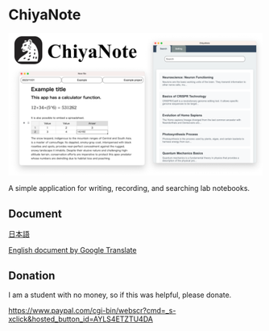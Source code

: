 # ChiyaNote

![Image main](image/image.png)

A simple application for writing, recording, and searching lab notebooks.

## Document

[日本語](https://strelkas-organization.gitbook.io/chiyanote_jp/)

[English document by Google Translate](https://strelkas--organization-gitbook-io.translate.goog/chiyanote_jp/?_x_tr_sl=auto&_x_tr_tl=en&_x_tr_hl=ja&_x_tr_pto=wapp)

## Donation

I am a student with no money, so if this was helpful, please donate.


https://www.paypal.com/cgi-bin/webscr?cmd=_s-xclick&hosted_button_id=AYLS4ETZTU4DA
